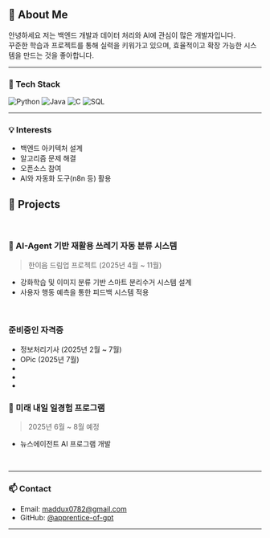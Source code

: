 ## 👋 About Me

안녕하세요 저는 백엔드 개발과 데이터 처리와 AI에 관심이 많은 개발자입니다.  
꾸준한 학습과 프로젝트를 통해 실력을 키워가고 있으며, 효율적이고 확장 가능한 시스템을 만드는 것을 좋아합니다.

---

### 🔧 Tech Stack
![Python](https://img.shields.io/badge/Python-3776AB?style=flat-square&logo=python&logoColor=white)
![Java](https://img.shields.io/badge/Java-007396?style=flat-square&logo=java&logoColor=white)
![C](https://img.shields.io/badge/C-00599C?style=flat-square&logo=c&logoColor=white)
![SQL](https://img.shields.io/badge/SQL-4479A1?style=flat-square&logo=postgresql&logoColor=white)

---

### 💡 Interests
- 백엔드 아키텍처 설계
- 알고리즘 문제 해결
- 오픈소스 참여
- AI와 자동화 도구(n8n 등) 활용

## 🚀 Projects  
<br>

### 🧠 AI-Agent 기반 재활용 쓰레기 자동 분류 시스템  
> 한이음 드림업 프로젝트 (2025년 4월 ~ 11월)  
- 강화학습 및 이미지 분류 기반 스마트 분리수거 시스템 설계  
- 사용자 행동 예측을 통한 피드백 시스템 적용  
<br>

### 준비중인 자격증
- 정보처리기사 (2025년 2월 ~ 7월)
- OPic (2025년 7월)
- 
- 
- <br>
### 💼 미래 내일 일경험 프로그램  
> 2025년 6월 ~ 8월 예정  
- 뉴스에이전트 AI 프로그램 개발
<br>

---

### 📫 Contact
- Email: maddux0782@gmail.com
- GitHub: [@apprentice-of-gpt](https://github.com/apprentice-of-gpt)

---


